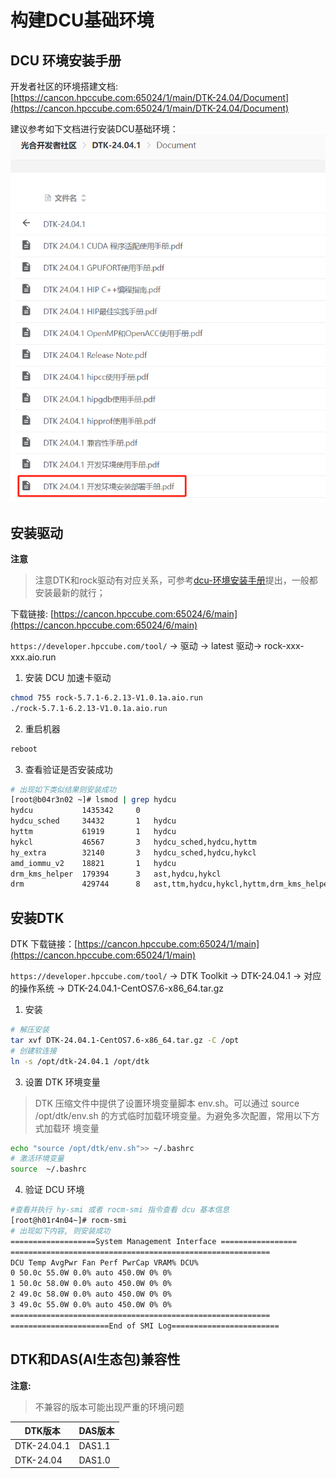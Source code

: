 # 构建DCU基础环境

## DCU 环境安装手册

开发者社区的环境搭建文档:
[https://cancon.hpccube.com:65024/1/main/DTK-24.04/Document](https://cancon.hpccube.com:65024/1/main/DTK-24.04/Document)

建议参考如下文档进行安装DCU基础环境：
![DCU 环境安装手册](https://github.com/Lacacy/DCU/blob/master/docs/zh_cn/imgs/env_install.png?raw=True)

## 安装驱动

**注意**
> 注意DTK和rock驱动有对应关系，可参考[dcu-环境安装手册](#dcu-环境安装手册)提出，一般都安装最新的就行；

下载链接: [https://cancon.hpccube.com:65024/6/main](https://cancon.hpccube.com:65024/6/main)

`https://developer.hpccube.com/tool/` → 驱动 → latest 驱动→ rock-xxx-xxx.aio.run

1. 安装 DCU 加速卡驱动

```bash
chmod 755 rock-5.7.1-6.2.13-V1.0.1a.aio.run
./rock-5.7.1-6.2.13-V1.0.1a.aio.run
```
2. 重启机器

```bash
reboot
```

3. 查看验证是否安装成功
```bash
# 出现如下类似结果则安装成功
[root@b04r3n02 ~]# lsmod | grep hydcu
hydcu           1435342     0
hydcu_sched     34432       1   hydcu
hyttm           61919       1   hydcu
hykcl           46567       3   hydcu_sched,hydcu,hyttm
hy_extra        32140       3   hydcu_sched,hydcu,hykcl
amd_iommu_v2    18821       1   hydcu
drm_kms_helper  179394      3   ast,hydcu,hykcl
drm             429744      8   ast,ttm,hydcu,hykcl,hyttm,drm_kms_helper
```


## 安装DTK

DTK 下载链接：[https://cancon.hpccube.com:65024/1/main](https://cancon.hpccube.com:65024/1/main)

`https://developer.hpccube.com/tool/` → DTK Toolkit → DTK-24.04.1 → 对应的操作系统 → DTK-24.04.1-CentOS7.6-x86_64.tar.gz

1. 安装
```bash
# 解压安装
tar xvf DTK-24.04.1-CentOS7.6-x86_64.tar.gz -C /opt
# 创建软连接
ln -s /opt/dtk-24.04.1 /opt/dtk
```

3. 设置 DTK 环境变量
> DTK 压缩文件中提供了设置环境变量脚本 env.sh。可以通过 source
/opt/dtk/env.sh 的方式临时加载环境变量。为避免多次配置，常用以下方式加载环
境变量

```bash
echo "source /opt/dtk/env.sh">> ~/.bashrc
# 激活环境变量
source  ~/.bashrc
```

4. 验证 DCU 环境
```bash
#查看并执行 hy-smi 或者 rocm-smi 指令查看 dcu 基本信息
[root@h01r4n04~]# rocm-smi
# 出现如下内容, 则安装成功
===================System Management Interface =================
==========================================================
DCU Temp AvgPwr Fan Perf PwrCap VRAM% DCU%
0 50.0c 55.0W 0.0% auto 450.0W 0% 0%
1 50.0c 58.0W 0.0% auto 450.0W 0% 0%
2 49.0c 58.0W 0.0% auto 450.0W 0% 0% 
3 49.0c 55.0W 0.0% auto 450.0W 0% 0%
==========================================================
======================End of SMI Log========================
```

## DTK和DAS(AI生态包)兼容性

**注意:**
>  不兼容的版本可能出现严重的环境问题

| DTK版本 | DAS版本 |
| ------- | ------- |
|DTK-24.04.1 | DAS1.1 |
|DTK-24.04   | DAS1.0  |